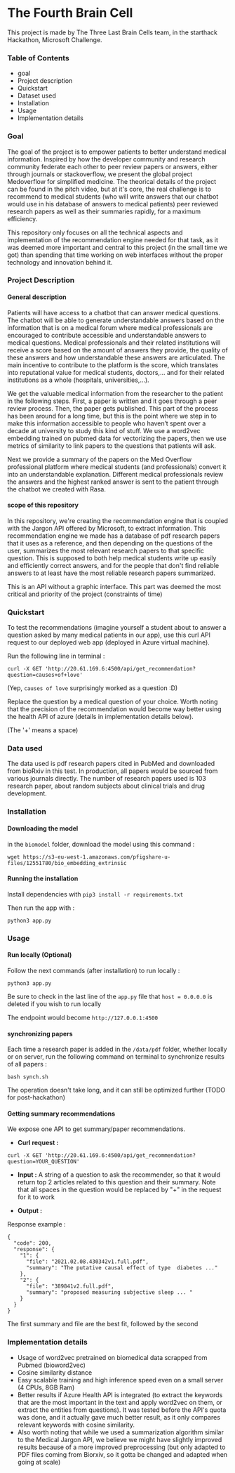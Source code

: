 # The Fourth Brain Cell

This project is made by The Three Last Brain Cells team, in the starthack Hackathon, Microsoft Challenge.

### Table of Contents

- goal
- Project description
- Quickstart
- Dataset used
- Installation
- Usage
- Implementation details

### Goal

The goal of the project is to empower patients to better understand medical information. Inspired by how the developer community and research community federate each other to peer review papers or answers, either through journals or stackoverflow, we present the global project Medoverflow for simplified medicine. The theorical details of the project can be found in the pitch video, but at it's core, the real challenge is to recommend to medical students (who will write answers that our chatbot would use in his database of answers to medical patients) peer reviewed research papers as well as their summaries rapidly, for a maximum efficiency.

This repository only focuses on all the technical aspects and implementation of the recommendation engine needed for that task, as it was deemed more important and central to this project (in the small time we got) than spending that time working on web interfaces without the proper technology and innovation behind it.

### Project Description

#### General description

Patients will have access to a chatbot that can answer medical questions. The chatbot will be able to generate understandable answers based on the information that is on a medical forum where medical professionals are encouraged to contribute accessible and understandable answers to medical questions. Medical professionals and their related institutions will receive a score based on the amount of answers they provide, the quality of these answers and how understandable these answers are articulated.
The main incentive to contribute to the platform is the score, which translates into reputational value for medical students, doctors,... and for their related institutions as a whole (hospitals, universities,...).

We get the valuable medical information from the researcher to the patient in the following steps.
First, a paper is written and it goes through a peer review process. Then, the paper gets published. This part of the process has been around for a long time, but this is the point where we step in to make this information accessible to people who haven’t spent over a decade at university to study this kind of stuff.
We use a word2vec embedding trained on pubmed data for vectorizing the papers, then we use metrics of similarity to link papers to the questions that patients will ask.

Next we provide a summary of the papers on the Med Overflow professional platform where medical students (and professionals) convert it into an understandable explanation. Different medical professionals review the answers and the highest ranked answer is sent to the patient through the chatbot we created with Rasa.

#### scope of this repository

In this repository, we're creating the recommendation engine that is coupled with the Jargon API offered by Microsoft, to extract information. This recommendation engine we made has a database of pdf research papers that it uses as a reference, and then depending on the questions of the user, summarizes the most relevant research papers to that specific question. This is supposed to both help medical students write up easily and efficiently correct answers, and for the people that don't find reliable answers to at least have the most reliable research papers summarized.

This is an API without a graphic interface. This part was deemed the most critical and priority of the project (constraints of time)

### Quickstart

To test the recommendations (imagine yourself a student about to answer a question asked by many medical patients in our app), use this curl API request to our deployed web app (deployed in Azure virtual machine).

Run the following line in terminal :

```
curl -X GET 'http://20.61.169.6:4500/api/get_recommendation?question=causes+of+love'
```

(Yep, `causes of love` surprisingly worked as a question :D)

Replace the question by a medical question of your choice. Worth noting that the precision of the recommendation would become way better using the health API of azure (details in implementation details below).

(The '+' means a space)

### Data used

The data used is pdf research papers cited in PubMed and downloaded from bioRxiv in this test. In production, all papers would be sourced from various journals directly. The number of research papers used is 103 research paper, about random subjects about clinical trials and drug development.

### Installation

#### Downloading the model

in the `biomodel` folder, download the model using this command :

```
wget https://s3-eu-west-1.amazonaws.com/pfigshare-u-files/12551780/bio_embedding_extrinsic
```

#### Running the installation

Install dependencies with `pip3 install -r requirements.txt`

Then run the app with :

```
python3 app.py
```

### Usage

#### Run locally (Optional)

Follow the next commands (after installation) to run locally :

```
python3 app.py
```

Be sure to check in the last line of the `app.py` file that `host = 0.0.0.0` is deleted if you wish to run locally

The endpoint would become `http://127.0.0.1:4500`

#### synchronizing papers

Each time a research paper is added in the `/data/pdf` folder, whether locally or on server, run the following command on terminal to synchronize results of all papers :

```
bash synch.sh
```

The operation doesn't take long, and it can still be optimized further (TODO for post-hackathon)


#### Getting summary recommendations

We expose one API to get summary/paper recommendations.

- **Curl request :**

```
curl -X GET 'http://20.61.169.6:4500/api/get_recommendation?question=YOUR_QUESTION'
```

- **Input :** A string of a question to ask the recommender, so that it would return top 2 articles related to this question and their summary. Note that all spaces in the question would be replaced by "+" in the request for it to work

- **Output :**

Response example :

```
{
  "code": 200,
  "response": {
    "1": {
      "file": "2021.02.08.430342v1.full.pdf",
      "summary": "The putative causal effect of type  diabetes ..."
    },
    "2": {
      "file": "389841v2.full.pdf",
      "summary": "proposed measuring subjective sleep ... "
    }
  }
}
```

The first summary and file are the best fit, followed by the second
### Implementation details

- Usage of word2vec pretrained on biomedical data scrapped from Pubmed (bioword2vec)
- Cosine similarity distance
- Easy scalable training and high inference speed even on a small server (4 CPUs, 8GB Ram)
- Better results if Azure Health API is integrated (to extract the keywords that are the most important in the text and apply word2vec on them, or extract the entities from questions). It was tested before the API's quota was done, and it actually gave much better result, as it only compares relevant keywords with cosine similarity.
- Also worth noting that while we used a summarization algorithm similar to the Medical Jargon API, we believe we might have slightly improved results because of a more improved preprocessing (but only adapted to PDF files coming from Biorxiv, so it gotta be changed and adapted when going at scale)
